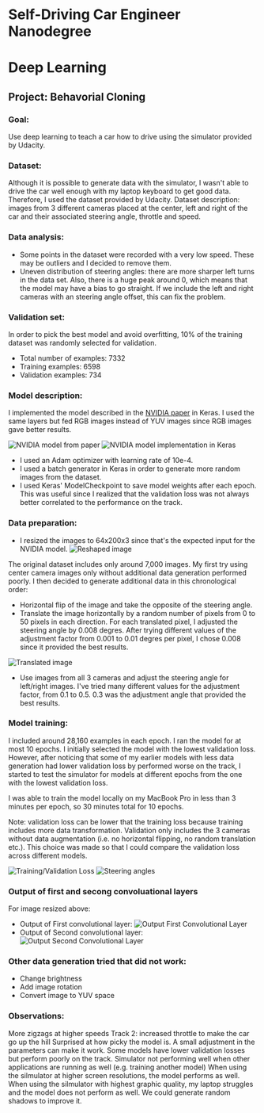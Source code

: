 # Self-Driving Car Engineer Nanodegree
# Deep Learning
## Project: Behavorial Cloning

### Goal:
Use deep learning to teach a car how to drive using the simulator provided by Udacity.

### Dataset:
Although it is possible to generate data with the simulator, I wasn't able to drive the car well enough with my laptop keyboard to get good data. Therefore, I used the dataset provided by Udacity.
Dataset description: images from 3 different cameras placed at the center, left and right of the car and their associated steering angle, throttle and speed.

### Data analysis:
- Some points in the dataset were recorded with a very low speed. These may be outliers and I decided to remove them.
- Uneven distribution of steering angles: there are more sharper left turns in the data set. Also, there is a huge peak around 0, which means that the model may have a bias to go straight. If we include the left and right cameras with an steering angle offset, this can fix the problem.

### Validation set:
In order to pick the best model and avoid overfitting, 10% of the training dataset was randomly selected for validation.
- Total number of examples: 7332
- Training examples: 6598
- Validation examples: 734

### Model description:
I implemented the model described in the [NVIDIA paper](http://images.nvidia.com/content/tegra/automotive/images/2016/solutions/pdf/end-to-end-dl-using-px.pdf) in Keras. I used the same layers but fed RGB images instead of YUV images since RGB images gave better results.

![NVIDIA model from paper](NVIDIA_model.png)
![NVIDIA model implementation in Keras](NVIDIA_model_keras.png)

- I used an Adam optimizer with learning rate of 10e-4.
- I used a batch generator in Keras in order to generate more random images from the dataset. 
- I used Keras' ModelCheckpoint to save model weights after each epoch. This was useful since I realized that the validation loss was not always better correlated to the performance on the track.

### Data preparation:
- I resized the images to 64x200x3 since that's the expected input for the NVIDIA model.
![Reshaped image](reshaped_image.png)

The original dataset includes only around 7,000 images.
My first try using center camera images only without additional data generation performed poorly. 
I then decided to generate additional data in this chronological order:
- Horizontal flip of the image and take the opposite of the steering angle.
- Translate the image horizontally by a random number of pixels from 0 to 50 pixels in each direction. For each translated pixel, I adjusted the steering angle by 0.008 degres. After trying different values of the adjustment factor from 0.001 to 0.01 degres per pixel, I chose 0.008 since it provided the best results.

![Translated image](translated_image.png)

- Use images from all 3 cameras and adjust the steering angle for left/right images. I've tried many different values for the adjustment factor, from 0.1 to 0.5. 0.3 was the adjustment angle that provided the best results.

### Model training:
I included around 28,160 examples in each epoch.
I ran the model for at most 10 epochs. I initially selected the model with the lowest validation loss. However, after noticing that some of my earlier models with less data generation had lower validation loss by performed worse on the track, I started to test the simulator for models at different epochs from the one with the lowest validation loss.

I was able to train the model locally on my MacBook Pro in less than 3 minutes per epoch, so 30 minutes total for 10 epochs.

Note: validation loss can be lower that the training loss because training includes more data transformation. Validation only includes the 3 cameras without data augmentation (i.e. no horizontal flipping, no random translation etc.). This choice was made so that I could compare the validation loss across different models.

![Training/Validation Loss](training_validation_loss.png)
![Steering angles](steering_angles.png)

### Output of first and secong convoluational layers
For image resized above:
- Output of First convolutional layer:
![Output First Convolutional Layer](steering_angles.png)
- Output of Second convolutional layer:
![Output Second Convolutional Layer](steering_angles.png)

### Other data generation tried that did not work:
- Change brightness
- Add image rotation
- Convert image to YUV space

### Observations:
More zigzags at higher speeds
Track 2: increased throttle to make the car go up the hill
Surprised at how picky the model is. A small adjustment in the parameters can make it work.
Some models have lower validation losses but perform poorly on the track.
Simulator not performing well when other applications are running as well (e.g. training another model)
When using the silmulator at higher screen resolutions, the model performs as well.
When using the silmulator with highest graphic quality, my laptop struggles and the model does not perform as well. We could generate random shadows to improve it.
